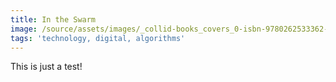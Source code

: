 ```yaml
---
title: In the Swarm
image: /source/assets/images/_collid-books_covers_0-isbn-9780262533362-type-.jpg
tags: 'technology, digital, algorithms'
---
```

This is just a test!
